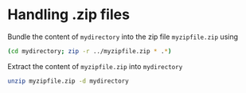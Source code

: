 
# Handling .zip files

Bundle the content of `mydirectory` into the zip file `myzipfile.zip` using

```bash
(cd mydirectory; zip -r ../myzipfile.zip * .*)
```

Extract the content of `myzipfile.zip` into `mydirectory`

```bash
unzip myzipfile.zip -d mydirectory
```
